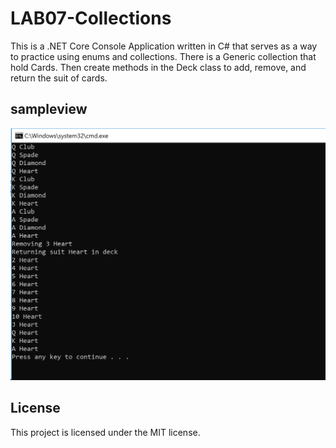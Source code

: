 # LAB07-Collections
This is a .NET Core Console Application written in C# that serves as a way to practice using enums and collections. There is a Generic collection that hold Cards.
Then create methods in the Deck class to add, remove, and return the suit of cards.
## sampleview 
![Sample View](assets/lab07.PNG "Screenshot of deck")
## License
This project is licensed under the MIT license.
